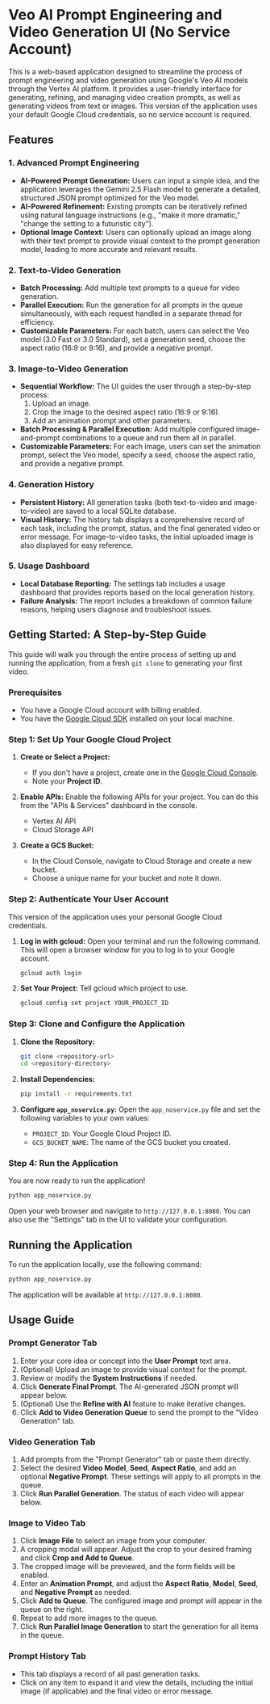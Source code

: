 # Veo AI Prompt Engineering and Video Generation UI (No Service Account)

This is a web-based application designed to streamline the process of prompt engineering and video generation using Google's Veo AI models through the Vertex AI platform. It provides a user-friendly interface for generating, refining, and managing video creation prompts, as well as generating videos from text or images. This version of the application uses your default Google Cloud credentials, so no service account is required.

## Features

### 1. Advanced Prompt Engineering
- **AI-Powered Prompt Generation:** Users can input a simple idea, and the application leverages the Gemini 2.5 Flash model to generate a detailed, structured JSON prompt optimized for the Veo model.
- **AI-Powered Refinement:** Existing prompts can be iteratively refined using natural language instructions (e.g., "make it more dramatic," "change the setting to a futuristic city").
- **Optional Image Context:** Users can optionally upload an image along with their text prompt to provide visual context to the prompt generation model, leading to more accurate and relevant results.

### 2. Text-to-Video Generation
- **Batch Processing:** Add multiple text prompts to a queue for video generation.
- **Parallel Execution:** Run the generation for all prompts in the queue simultaneously, with each request handled in a separate thread for efficiency.
- **Customizable Parameters:** For each batch, users can select the Veo model (3.0 Fast or 3.0 Standard), set a generation seed, choose the aspect ratio (16:9 or 9:16), and provide a negative prompt.

### 3. Image-to-Video Generation
- **Sequential Workflow:** The UI guides the user through a step-by-step process:
    1.  Upload an image.
    2.  Crop the image to the desired aspect ratio (16:9 or 9:16).
    3.  Add an animation prompt and other parameters.
- **Batch Processing & Parallel Execution:** Add multiple configured image-and-prompt combinations to a queue and run them all in parallel.
- **Customizable Parameters:** For each image, users can set the animation prompt, select the Veo model, specify a seed, choose the aspect ratio, and provide a negative prompt.

### 4. Generation History
- **Persistent History:** All generation tasks (both text-to-video and image-to-video) are saved to a local SQLite database.
- **Visual History:** The history tab displays a comprehensive record of each task, including the prompt, status, and the final generated video or error message. For image-to-video tasks, the initial uploaded image is also displayed for easy reference.

### 5. Usage Dashboard
- **Local Database Reporting:** The settings tab includes a usage dashboard that provides reports based on the local generation history.
- **Failure Analysis:** The report includes a breakdown of common failure reasons, helping users diagnose and troubleshoot issues.

## Getting Started: A Step-by-Step Guide

This guide will walk you through the entire process of setting up and running the application, from a fresh `git clone` to generating your first video.

### Prerequisites
- You have a Google Cloud account with billing enabled.
- You have the [Google Cloud SDK](https://cloud.google.com/sdk/docs/install) installed on your local machine.

### Step 1: Set Up Your Google Cloud Project
1.  **Create or Select a Project:**
    - If you don't have a project, create one in the [Google Cloud Console](https://console.cloud.google.com/).
    - Note your **Project ID**.

2.  **Enable APIs:**
    Enable the following APIs for your project. You can do this from the "APIs & Services" dashboard in the console.
    - Vertex AI API
    - Cloud Storage API

3.  **Create a GCS Bucket:**
    - In the Cloud Console, navigate to Cloud Storage and create a new bucket.
    - Choose a unique name for your bucket and note it down.

### Step 2: Authenticate Your User Account
This version of the application uses your personal Google Cloud credentials.

1.  **Log in with gcloud:**
    Open your terminal and run the following command. This will open a browser window for you to log in to your Google account.
    ```bash
    gcloud auth login
    ```

2.  **Set Your Project:**
    Tell gcloud which project to use.
    ```bash
    gcloud config set project YOUR_PROJECT_ID
    ```

### Step 3: Clone and Configure the Application
1.  **Clone the Repository:**
    ```bash
    git clone <repository-url>
    cd <repository-directory>
    ```

2.  **Install Dependencies:**
    ```bash
    pip install -r requirements.txt
    ```

3.  **Configure `app_noservice.py`:**
    Open the `app_noservice.py` file and set the following variables to your own values:
    - `PROJECT_ID`: Your Google Cloud Project ID.
    - `GCS_BUCKET_NAME`: The name of the GCS bucket you created.

### Step 4: Run the Application
You are now ready to run the application!
```bash
python app_noservice.py
```
Open your web browser and navigate to `http://127.0.0.1:8080`. You can also use the "Settings" tab in the UI to validate your configuration.

## Running the Application

To run the application locally, use the following command:
```bash
python app_noservice.py
```
The application will be available at `http://127.0.0.1:8080`.

## Usage Guide

### Prompt Generator Tab
1.  Enter your core idea or concept into the **User Prompt** text area.
2.  (Optional) Upload an image to provide visual context for the prompt.
3.  Review or modify the **System Instructions** if needed.
4.  Click **Generate Final Prompt**. The AI-generated JSON prompt will appear below.
5.  (Optional) Use the **Refine with AI** feature to make iterative changes.
6.  Click **Add to Video Generation Queue** to send the prompt to the "Video Generation" tab.

### Video Generation Tab
1.  Add prompts from the "Prompt Generator" tab or paste them directly.
2.  Select the desired **Video Model**, **Seed**, **Aspect Ratio**, and add an optional **Negative Prompt**. These settings will apply to all prompts in the queue.
3.  Click **Run Parallel Generation**. The status of each video will appear below.

### Image to Video Tab
1.  Click **Image File** to select an image from your computer.
2.  A cropping modal will appear. Adjust the crop to your desired framing and click **Crop and Add to Queue**.
3.  The cropped image will be previewed, and the form fields will be enabled.
4.  Enter an **Animation Prompt**, and adjust the **Aspect Ratio**, **Model**, **Seed**, and **Negative Prompt** as needed.
5.  Click **Add to Queue**. The configured image and prompt will appear in the queue on the right.
6.  Repeat to add more images to the queue.
7.  Click **Run Parallel Image Generation** to start the generation for all items in the queue.

### Prompt History Tab
- This tab displays a record of all past generation tasks.
- Click on any item to expand it and view the details, including the initial image (if applicable) and the final video or error message.
